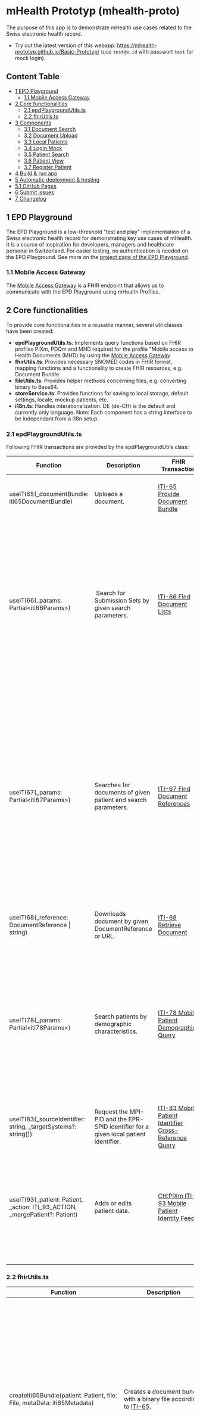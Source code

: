 # mHealth Prototyp (mhealth-proto)

The purpose of this app is to demonstrate  mHealth use cases related to the Swiss electronic health record.

- Try out the latest version of this webapp: https://mhealth-prototyp.github.io/Basic-Prototyp/ (use `test@e.id` with passwort `test` for mock login).

## Content Table
- [1 EPD Playground](#1-epd-playground)
  - [1.1 Mobile Access Gateway](#11-mobile-access-gateway)
- [2 Core functionalities](#2-core-functionalities)
  - [2.1 epdPlaygroundUtils.ts](#21-epdplaygroundutilsts)
  - [2.2 fhirUtils.ts](#22-fhirutilsts)
- [3 Components](#3-components)
  - [3.1 Document Search](#31-document-search)
  - [3.2 Document Upload](#32-document-upload)
  - [3.3 Local Patients](#33-local-patients)
  - [3.4 Login Mock](#34-login-mock)
  - [3.5 Patient Search](#35-patient-search)
  - [3.6 Patient View](#36-patient-view)
  - [3.7 Register Patient](#37-register-patient)
- [4 Build & run app](#4-build-run-app)
- [5 Automatic deployment & hosting](#5-automatic-deployment-hosting)
 - [5.1 GitHub Pages](#51-github-pages)
- [6 Submit issues](#6-submit-issues)
- [7 Changelog](#7-changelog)

## 1 EPD Playground
The EPD Playground is a low-threshold "test and play" implementation of a Swiss electronic health record for demonstrating key use cases of mHealth. It is a source of inspiration for developers, managers and healthcare personal in Switzerland. For easier testing, no authentication is needed on the EPD Playground. See more on the [project page of the EPD Playground](https://epdplayground.ch/index.php?title=Main_Page).

### 1.1 Mobile Access Gateway
The [Mobile Access Gateway](https://epdplayground.ch/index.php?title=Mobile_Access_Gateway) is a FHIR endpoint that allows us to communicate with the EPD Playground using mHealth Profiles.

## 2 Core functionalities
To provide core functionalities in a reusable manner, several util classes have been created:
- **epdPlaygroundUtils.ts**: Implements query functions based on FHIR profiles PIXm, PDQm and MHD required for the profile "Mobile access to Health Documents (MHD) by using the [Mobile Access Gateway](https://epdplayground.ch/index.php?title=Mobile_Access_Gateway).
- **fhirUtils.ts**: Provides necessary SNOMED codes in FHIR format, mapping functions and a functionality to create FHIR resources, e.g. Document Bundle.
- **fileUtils.ts**: Provides helper methods concerning files, e.g. converting binary to Base64.
- **storeService.ts**: Provides functions for saving to local storage, default settings, locale, mockup patients, etc.
- **i18n.ts**: Handles interationalization. DE (de-CH) is the default and currently only language. Note: Each component has a string interface to be independant from a i18n setup.

### 2.1 epdPlaygroundUtils.ts

Following FHIR transactions are provided by the epdPlaygroundUtils class:

| Function    | Description | FHIR Transaction |  Params     |  Returns    |
| ----------- | ----------- | --------------   | ----------- | ----------  |
| useITI65(_documentBundle: iti65DocumentBundle) | Uploads a document. | [ITI-65 Provide Document Bundle](http://fhir.ch/ig/ch-epr-mhealth/iti-65.html)  | **_documentBundle**: a Document Bundle representing a document, can be created with *createIti65Bundle()* from fhirUtils.ts  | A Promise with the uploaded Document Bundle with servers IDs  |
| useITI66(_params: Partial\<iti66Params>) | Search for Submission Sets by given search parameters. | [ITI-66 Find Document Lists](http://fhir.ch/ig/ch-epr-mhealth/iti-66.html) | **_params**: the FHIR search parameters (see [ihe.net](https://profiles.ihe.net/ITI/TF/Volume2/ITI-18.html#3.18.4.1.2.3.7.2) for more details). The _params object can contain one or more of following properties: <br />- code  (as string)<br />- date (as string)<br />- designationType (as string)<br />- identifier (as string)<br />- patient (as string)<br />- sourceId (as string)<br />- status  (as string or ListStatus when using [@i4mi/fhir_r4](https://github.com/i4mi/fhir-resources-r4))<br />- 'patient.identifier' (as string)<br />- 'source.given' (as string)<br />- 'source.family' (as string) | A Promise with an Array of List resources matching the parameters |
| useITI67(_params: Partial\<iti67Params>) | Searches for documents of given patient and search parameters. | 	[ITI-67 Find Document References](http://fhir.ch/ig/ch-epr-mhealth/iti-67.html) | **_params**: the FHIR search parameters (see [ihe.net](https://profiles.ihe.net/ITI/TF/Volume2/ITI-18.html#3.18.4.1.2.3.7.1) for more details). The _params object can contain one or more of following properties:<br />- 'author.given' (as string)<br />- 'author.family' (as string)<br />- category (as string)<br />- creation (as string)<br />- date (as string)<br />- event (as string)<br />- facility (as string)<br />- format (as string)<br />- identifier (as string)<br />- patient (as string)<br />- 'patient.identifier' (as string)<br />- period (as string)<br />- related (as string)<br />- 'security-label' (as string)<br />- setting (as string)<br />- sourceId (as string)<br />- status (as string or DocumentReferenceStatus when using [@i4mi/fhir_r4](https://github.com/i4mi/fhir-resources-r4))<br />- type (as string) | A Promise with an array of DocumentReference resources matching the search parameters |
| useITI68(_reference: DocumentReference \| string) | Downloads document by given DocumentReference or URL. | [ITI-68 Retrieve Document](https://fhir.ch/ig/ch-epr-mhealth/iti-68.html) | **_reference**: a DocumentReference resource or a string containing and URL to a document | A Promise with the document as a string |
| useITI78(_params: Partial\<iti78Params>) | Search patients by demographic characteristics. | [ITI-78 Mobile Patient Demographics Query](https://profiles.ihe.net/ITI/PDQm/ITI-78.html) | **_params**: the FHIR search parameters (see [ihe.net](https://profiles.ihe.net/ITI/PDQm/ITI-78.html#23784121-search-parameters) for more details). The _params object can contain one or more of following properties:<br />- gender (as string)<br />- family (as string)<br />- given (as string)<br />- 'address-city' (as string)<br />- 'address-country' (as string)<br />- 'address-postalcode' (as string)<br />- 'address-state' (as string)<br />Currently, not all IHE parameters are supported by the Mobile Access Gateway. | A Promise with an array of Patient resources matching the search parameters. |
| useITI83(_sourceIdentifier: string, _targetSystems?: string[]) | Request the MPI-PID and the EPR-SPID identifier for a given local patient identifier. | [ITI-83 Mobile Patient Identifier Cross-Reference Query](http://fhir.ch/ig/ch-epr-mhealth/iti-83.html) | **_sourceIdentifier**: local patient identifier (as string)<br />**_targetSystems?**: target systems as OIDs (optional, as Array of strings) | A Promise with a FHIR resource Parameters |
| useITI93(_patient: Patient, _action: ITI_93_ACTION, _mergePatient?: Patient) | Adds or edits patient data. | [CH:PIXm ITI-93 Mobile Patient Identity Feed](http://fhir.ch/ig/ch-epr-mhealth/iti-93.html) | **_patient**: the Patient resource to add / update / merge / delete<br />**_action**: wether to ADD / UPDATE or RESOLVE DUPLICATE (REMOVE is not supported by EPD Playground / MAG) (as string or ITI_93_ACTION)<br />**_mergePatient?**: optional, only needed when _action is merge: Patient resource for the patient to replace the original _patient when merging. | A Promise with a the server response (the uploaded Bundle with servers IDs). |


### 2.2 fhirUtils.ts
| Function    | Description |  Params     |  Returns    |
| ----------- | ----------- | ----------- | ----------  |
| createIti65Bundle(patient: Patient, file: File, metaData: iti65Metadata) | Creates a document bundle with a binary file according to [ITI-65](https://fhir.ch/ig/ch-epr-mhealth/iti-65.html). | **patient**: the patient FHIR resource the document belongs to<br /> **file**: the file to upload <br /> **metaData**: meta data describing the content of the file:<br />- title (as string)<br />- description (as string)<br />- isFhir? indicates that a .json file has FHIR content (as boolean)<br />- contentLanguage (as string)<br />- sourceIdentifier (as string)<br />- categoryCoding (as SystemCode)<br />- typeCoding (as SystemCode)<br />- facilityCoding (as SystemCode)<br />- practiceSettingCoding (as SystemCode) | A promise with a document bundle resource that can be used for the upload. |
| findClassTypeCombination(classCode: string) | Returns possible types for a given class code according to this mapping: [ehealthsuisse.art-decor.org](http://ehealthsuisse.art-decor.org/ch-epr-html-20200226T180620/voc-2.16.756.5.30.1.127.3.10.1.30-2020-02-26T174502.html) | **classCode**: class code to look for possible type codes | An Array of SystemCodeExtensions which contain possible type codes. |
| getClassCodeString(code: string, language: FhirUtilLanguageType) | Returns a display string for a given DocumentReference category (DocumentEntry.classCode) code. | **code**: SNOMED CT code of a category as string<br />**language**: The shorthand of the language of the display string ('en', de','fr', 'it' or 'rm') | The display property of the class, respectively category coding. |
| getTypeCodeString(code: string, language: FhirUtilLanguageType) | Returns a display string for a given DocumentReference type (DocumentEntry.typeCode) code. | **code**: SNOMED CT code of a type as string<br />**language**: The shorthand of the language of the display string ('en', de','fr', 'it' or 'rm') | The display property of the type coding. |
| getFacilityClassCodeString(code: string, language: FhirUtilLanguageType) | Returns a display string for a given DocumentReference context facility code. | **code**: SNOMED CT code of a facility as string<br />**language**: The shorthand of the language of the display string ('en', de','fr', 'it' or 'rm') | The display property of a facility class coding. |
| createFhirOrganization(_name: string, _identifier: Identifier, _contact: OrganizationContact, _address?: Address) | Creates an Organization resource from the given parameters. | **_name**: name of the organization<br />**_identifier**: identifier of the organization<br />**_contact**: contact information of the organization:<br />- given (as string)<br />- family (as string)<br />- phone? (as string)<br />- mail? (as string)<br />**_address**: address of the organization | An Organization FHIR resource with random UUID as id. |

Following codes are listed in the fhirUtils class:
- [DocumentEntry.classCode](https://fhir.ch/ig/ch-epr-term/ValueSet-DocumentEntry.classCode.html#logical-definition-cld) (is mapped to DocumentReference.category) as CLASS_CODES
- [DocumentEntry.typeCode](http://build.fhir.org/ig/hl7ch/ch-epr-term/ValueSet-DocumentEntry.typeCode.html#logical-definition-cld) (is mapped to DocumentReference.type) as TYPE_CODES
- [DocumentEntry.healthcareFacilityTypeCode](https://fhir.ch/ig/ch-epr-term/ValueSet-DocumentEntry.healthcareFacilityTypeCode.html) (is mapped to DocumentReference.facilityType) as FACILITY_CLASS_CODES
- [DocumentEntry.practiceSettingCode](https://fhir.ch/ig/ch-epr-term/ValueSet-DocumentEntry.practiceSettingCode.html) (is mapped to DocumentReference.practiceSetting) as PRACTICE_SETTING_CODES

## 3 Components
The mHealth prototype app consists of encapsulated components for typically needed functions, which can be easily reused in other apps based on the same technology stack. All components take use of a utils class [epdPlaygroundUtils.ts](https://github.com/mHealth-Prototyp/Basic-Prototyp/blob/main/src/utils/epdPlaygroundUtils.ts) which implements the core functions to access the EPD Playground / Mobile Access Gateway using mHealth profiles.

Following components are currently available:

### 3.1 Document Search
[DocumentSearch.vue](https://github.com/mHealth-Prototyp/Basic-Prototyp/blob/main/src/components/DocumentSearch.vue)

#### Description

Loads & displays documents that belong to a patient.

#### mHealth transactions used
- ITI-67 Find Document References
- ITI-68 Retrieve Document
- ITI-83 Mobile Patient Identifier Cross-Reference Query

#### Props
| Name        | Description | Type        |  required   |
| ----------- | ----------- | ----------- | ----------- |
| patient     | The Patient resource of the person the documents shall be searched for.  | Patient (FHIR resource)  | yes   |
| translations   | Strings for displaying on the page.   | DocumentSearchTranslationStrings | yes   |
| addedDocuments   | Array of documents added on client (e.g. with DocumentUpload.vue) after data was fetched from server. | Array<DocumentReference> | no  |
| locale   | The shorthand for the local language (e.g. de-CH). Default is de-CH. | String | no  |
| demoMode   | Slows down the transactions to make the transactions more visible in the GUI. Default: no. | Boolean | no  |

#### Events emitted
- found-document: Make available selected document to parent component e.g. for download or display. Emitted when the user selects a document from the search result list.

### 3.2 Document Upload
[DocumentUpload.vue](https://github.com/mHealth-Prototyp/Basic-Prototyp/blob/main/src/components/DocumentUpload.vue)

#### Description

Provides UI to describe a document with meta data and uploads it.

#### mHealth transactions used
- ITI-65 Provide Document Bundle

#### Props
| Name        | Description | Type        |  required   |
| ----------- | ----------- | ----------- | ----------- |
| translations   | Strings for displaying on the page.   | DocumentUploadTranslationStrings | yes   |
| patient     | The patient resource the file belongs to.  | Patient (FHIR resource)  | yes   |
| onDone | Function to be called when the upload process is done. | A function returning a boolean "success" | yes  |
| locale   | The shorthand for the local language (e.g. de-CH). Default is de-CH. | String | no  |

#### Events emitted
- upload-result: Notify parent component about upload result. Emitted after successful upload of document bundle.

### 3.3 Local Patients
[LocalPatients.Vue](https://github.com/mHealth-Prototyp/Basic-Prototyp/blob/main/src/components/LocalPatients.vue)

#### Description

Generates & displays random local patients for use in app and upload to EPD Playground.

#### mHealth transactions used
- ITI-83 Mobile Patient Identifier Cross-Reference Query

#### Props
| Name        | Description | Type        |  required   |
| ----------- | ----------- | ----------- | ----------- |
| localIdSystem | System of the local Identifier.  | An object containing a "urn" property e.g. for OID and a "display" property for a name.  | yes  |
| translations   | Strings for displaying on the page.   | LocalPatientsListTranslationStrings | yes   |
| options  | Options for the component. | LocalPatientsOptions | no |
| patients | Array of patients to be displayed as local patients. When none are provided, random generated patients are provided. | no |

#### Events emitted
- select-patient: Notify parent component about selected patient. Emitted when the user selects a patient from the list.

### 3.4 Login Mock
[LoginMock.vue](https://github.com/mHealth-Prototyp/Basic-Prototyp/blob/main/src/components/LoginMock.vue)

#### Description

Mocks the login to the platform with a token displayed in the UI.

#### mHealth transactions used
- none

#### Props
| Name        | Description | Type        |  required   |
| ----------- | ----------- | ----------- | ----------- |
| acceptedLogins | Accepted username, password combinations for login. | Array<LoginType> | yes |
| onLogin | Function that returns user that was logged in. | (user: LoginType) | no |

#### Events
- message: Notify parent component about token message to display. Emitted when mocked message for 2FA is "sent".

### 3.5 Patient Search
[PatientSearch.vue](https://github.com/mHealth-Prototyp/Basic-Prototyp/blob/main/src/components/PatientSearch.vue)

#### Description

Searches & displays patients on the EPD Playground.

#### mHealth transactions used
- ITI-78 Mobile Patient Demographics Query

#### Props
| Name        | Description | Type        |  required   |
| ----------- | ----------- | ----------- | ----------- |
| localIdSystem | System of the local Identifier.  | An object containing a "urn" property e.g. for OID and a "display" property for a name.  | yes |
| translations   | Strings for displaying on the page.   | PatientSearchTranslationStrings | yes   |
| options  | Options for the component. | PatientSearchOptions | no |

#### Events emitted
- found-patient: Notify parent component about found patient data. Emitted when user selects a patient from the search result list.

### 3.6 Patient View
[PatientView.vue](https://github.com/mHealth-Prototyp/Basic-Prototyp/blob/main/src/components/PatientView.vue)

#### Description

Shows patient details including documents. Also provides functionality to edit patient & upload documents (uses DocumentUpload.vue & DocumentSearch.vue).

#### mHealth transactions used
- CH:PIXm ITI-93 Mobile Patient Identity Feed

#### Props
| Name        | Description | Type        |  required   |
| ----------- | ----------- | ----------- | ----------- |
| patient     | The Patient resource to be displayed (and possibly edited).  | Patient (FHIR resource)  | yes   |
| translations   | Strings for displaying on the page.   | PatientViewTranslationStrings | yes   |
| options  | Options for the component. | PatientViewOptions | no |
| locale   | The shorthand for the local language (e.g. de-CH). Default is de-CH. | String | no  |

#### Events emitted
- edited-patient: Notifies parent components about updated patient. Emitted after successful upload of patient data.

### 3.7 Register Patient
[RegisterPatient.vue](https://github.com/mHealth-Prototyp/Basic-Prototyp/blob/main/src/components/RegisterPatient.vue)

#### Description

Registers a patient in the EPD Playground.

#### mHealth transactions used
- CH:PIXm ITI-93 Mobile Patient Identity Feed

#### Props
| Name        | Description | Type        |  required   |
| ----------- | ----------- | ----------- | ----------- |
| patient     | Prefills the register form with a given Patient resource.  | Patient (FHIR resource)  | no   |
| localIdSystem | System of the local Identifier.  | An object containing a "urn" property e.g. for OID and a "display" property for a name.  | yes |
| translations   | Strings for displaying on the page.   | RegisterPatientTranslationStrings | yes   |

#### Events emitted
- uploaded-patient: Notifies parent component about registered patient. Emitted after successful upload of patient data.

## 4 Build & run app

### Install dependencies

```bash
npm i
```

### Start the app in development mode (hot-code reloading, error reporting, etc.)

```bash
npm run start
```

### Build the app for production

```bash
npm run build
```

### Lint the files (static code analysis)

```bash
npm run lint
```

### Format the files (code formatter)

```bash
npm run format
```

### Customize the configuration

See [Configuring quasar.conf.js](https://quasar.dev/quasar-cli/quasar-conf-js).

## 5 Automatic deployment & hosting

### 5.1 GitHub Pages

When hosted on GitHub the app is being automatically deployed to the GitHub Pages by using the GitHub Actions function when a commit on the default branch "main" is performed. Configurations can be made in the [main.yml file](https://github.com/mHealth-Prototyp/Basic-Prototyp/blob/main/.github/workflows/main.yml). The static web files produced from the build command is published here (domain pattern automatically generated): https://mhealth-prototyp.github.io/Basic-Prototyp/.

Things to consider:

### Edit main.yml

Depending on your ssh token permissions you may only be able to edit files in the ".github" folder via browser.

### Check publicPath

When the app is served in a subdirectory (in this case: epd-use-case-prototypen), you need to set the variable "publicPath" in [quasar.conf.js](https://github.com/mHealth-Prototyp/Basic-Prototyp/blob/main/quasar.conf.js) to the name of the subdirectory (the default value corresponds to your repository name).

### Enable GitHub Pages

1. If it doesn't exist yet, push a new branch to your repository called "gh-pages"
2. Open repository settings (you must be administrator) > Pages
3. Select Source: "gh-pages", /root -> Save

### Check default branch

Make sure the name of your default branch is listed as trigger in the [main.yml file](https://github.com/mHealth-Prototyp/Basic-Prototyp/blob/main/.github/workflows/main.yml). Currently it uses the branch "main" to trigger the "build_and_deploy" job.

### Enable HTTPS

Follow this documentation (you must be administrator): [Securing your GitHub Pages site with HTTPS](https://docs.github.com/en/pages/getting-started-with-github-pages/securing-your-github-pages-site-with-https).

## 6 Submit issues
Go to the issue site of the repository. [github.com](https://github.com/mHealth-Prototyp/Basic-Prototyp/issues)

## 7 Changelog

| Version     | Date        | Changes     |
| ----------- | ----------- | ----------- |
| 1.0.0       | 23-05-2022  | Initial version |

